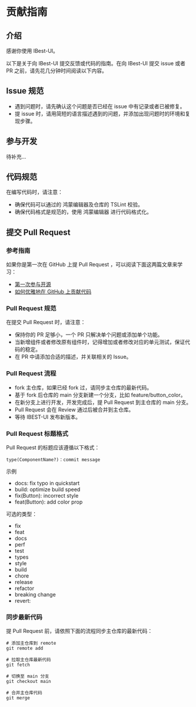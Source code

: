 # 贡献指南

## 介绍

感谢你使用 IBest-UI。

以下是关于向 IBest-UI 提交反馈或代码的指南。在向 IBest-UI 提交 issue 或者 PR 之前，请先花几分钟时间阅读以下内容。

## Issue 规范

- 遇到问题时，请先确认这个问题是否已经在 issue 中有记录或者已被修复。
- 提 issue 时，请用简短的语言描述遇到的问题，并添加出现问题时的环境和复现步骤。

## 参与开发

待补充...

## 代码规范

在编写代码时，请注意：

- 确保代码可以通过的 鸿蒙编辑器及仓库的 TSLint 校验。
- 确保代码格式是规范的，使用 鸿蒙编辑器 进行代码格式化。

## 提交 Pull Request

### 参考指南

如果你是第一次在 GitHub 上提 Pull Request ，可以阅读下面这两篇文章来学习：

- [第一次参与开源](https://github.com/firstcontributions/first-contributions/blob/main/translations/README.zh-cn.md)
- [如何优雅地在 GitHub 上贡献代码](https://segmentfault.com/a/1190000000736629)

### Pull Request 规范

在提交 Pull Request 时，请注意：

- 保持你的 PR 足够小，一个 PR 只解决单个问题或添加单个功能。
- 当新增组件或者修改原有组件时，记得增加或者修改对应的单元测试，保证代码的稳定。
- 在 PR 中请添加合适的描述，并关联相关的 Issue。

### Pull Request 流程

- fork 主仓库，如果已经 fork 过，请同步主仓库的最新代码。
- 基于 fork 后仓库的 main 分支新建一个分支，比如 feature/button_color。
- 在新分支上进行开发，开发完成后，提 Pull Request 到主仓库的 main 分支。
- Pull Request 会在 Review 通过后被合并到主仓库。
- 等待 IBEST-UI 发布新版本。

### Pull Request 标题格式

Pull Request 的标题应该遵循以下格式：

```shell
type(ComponentName?)：commit message
```

示例

- docs: fix typo in quickstart
- build: optimize build speed
- fix(Button): incorrect style
- feat(Button): add color prop

可选的类型：

- fix
- feat
- docs
- perf
- test
- types
- style
- build
- chore
- release
- refactor
- breaking change
- revert:

### 同步最新代码

提 Pull Request 前，请依照下面的流程同步主仓库的最新代码：

```shell
# 添加主仓库到 remote
git remote add

# 拉取主仓库最新代码
git fetch

# 切换至 main 分支
git checkout main

# 合并主仓库代码
git merge
```

